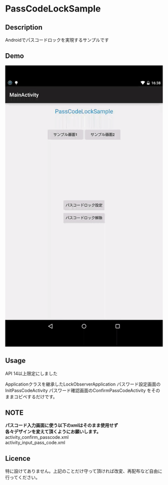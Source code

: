 # PassCodeLockSample

## Description
Androidでパスコードロックを実現するサンプルです

## Demo

![](/passcodelock.gif)

## Usage
API 14以上限定にしました

Applicationクラスを継承したLockObserverApplication
パスワード設定画面のInitPassCodeActivity
パスワード確認画面のConfirmPassCodeActivity
をそのままコピペするだけです。

## NOTE

**パスコード入力画面に使う以下のxmlはそのまま使用せず**  
**各々デザインを変えて頂くようにお願いします。**  
activity_confirm_passcode.xml  
activity_input_pass_code.xml  

## Licence

特に設けてありません。上記のことだけ守って頂ければ改変、再配布など自由に行ってください。